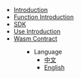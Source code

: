 <ul>
<li><a href="#/en-us/basics/[English]-Introduced">Introduction</a></li>
<li><a href="#/en-us/function/[English]-functionSpec">Function Introduction</a></li>
<li><a href="#/en-us/SDK/[English]-SDKSpec">SDK</a></li>
<li><a href="#/en-us/use/[English]-deploy">Use Introduction</a></li>
<li><a href="#/en-us/WASMContract/[English]-WASMIntroduced">Wasm Contract</a></li>
<ul>

* Language
  * [中文](zh-cn/)
  * [English](en-us/)

